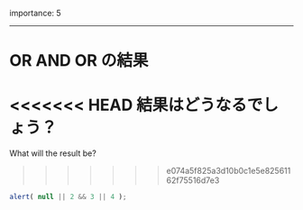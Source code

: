 importance: 5

---

# OR AND OR の結果

<<<<<<< HEAD
結果はどうなるでしょう？
=======
What will the result be?
>>>>>>> e074a5f825a3d10b0c1e5e82561162f75516d7e3

```js
alert( null || 2 && 3 || 4 );
```
